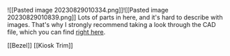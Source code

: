![[Pasted image 20230829010334.png]]![[Pasted image 20230829010839.png]]
Lots of parts in here, and it's hard to describe with images. That's why I strongly recommend taking a look through the CAD file, which you can find [right here](https://a360.co/3PfPqEX).

[[Bezel]]
[[Kiosk Trim]]